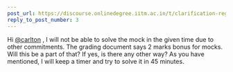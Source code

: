 ```yaml
---
post_url: https://discourse.onlinedegree.iitm.ac.in/t/clarification-regarding-mock-roe-timings/168384/9
reply_to_post_number: 3
---
```

Hi [@carlton](/u/carlton) , I will not be able to solve the mock in the given time due to other commitments. The grading document says 2 marks bonus for mocks. Will this be a part of that? If yes, is there any other way? As you have mentioned, I will keep a timer and try to solve it in 45 minutes.